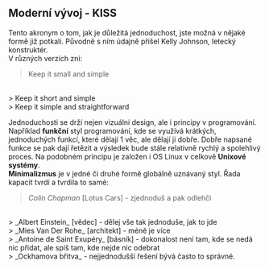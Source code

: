 ## Moderní vývoj - KISS

Tento akronym o tom, jak je důležitá jednoduchost, jste možná v nějaké formě již potkali. Původně s ním údajně přišel Kelly Johnson, letecký konstruktér.
<br>
V různých verzích zní:
> Keep it small and simple
<br>
> Keep it short and simple
<br>
> Keep it simple and straightforward

Jednoduchosti se drží nejen vizuální design, ale i principy v programování. Například **funkční** styl programování, kde se využívá krátkých, jednoduchých funkcí, které dělají 1 věc, ale dělají ji dobře. Dobře napsané funkce se pak dají řetězit a výsledek bude stále relativně rychlý a spolehlivý proces. Na podobném principu je založen i OS Linux v celkově **Unixové systémy**.
<br>
**Minimalizmus** je v jedné či druhé formě globálně uznávaný styl. Řada kapacit tvrdí a tvrdila to samé:
<br>
> _Colin Chapman_ [Lotus Cars] - zjednoduš a pak odlehči
<br>
> _Albert Einstein_ [vědec] - dělej vše tak jednoduše, jak to jde
<br>
> _Mies Van Der Rohe_ [architekt] - méně je více
<br>
> _Antoine de Saint Exupéry_ [básník] - dokonalost není tam, kde se nedá nic přidat, ale spíš tam, kde nejde nic odebrat
<br>
> _Ockhamova břitva_ - nejjednodušší řešení bývá často to správné.
